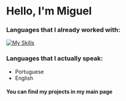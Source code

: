 # Hello, I'm Miguel

### Languages that I already worked with:

[![My Skills](https://skillicons.dev/icons?i=html,css,js,php,py,gamemakerstudio)](https://skillicons.dev)

### Languages that I actually speak:

- Portuguese
- English

#### You can find my projects in my main page

